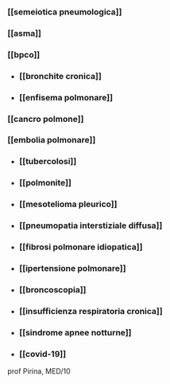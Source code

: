 ### [[semeiotica pneumologica]]
### [[asma]]
### [[bpco]]
- ### [[bronchite cronica]]
- ### [[enfisema polmonare]]
### [[cancro polmone]]
### [[embolia polmonare]]
- ### [[tubercolosi]]
- ### [[polmonite]]
- ### [[mesotelioma pleurico]]
- ### [[pneumopatia interstiziale diffusa]]
- ### [[fibrosi polmonare idiopatica]]
- ### [[ipertensione polmonare]]
- ### [[broncoscopia]]
- ### [[insufficienza respiratoria cronica]]
- ### [[sindrome apnee notturne]]
- ### [[covid-19]]

prof Pirina, MED/10